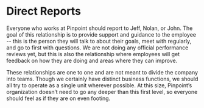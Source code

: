 # Direct Reports

Everyone who works at Pinpoint should report to Jeff, Nolan, or John. The goal of this relationship is to provide support and guidance to the employee -- this is the person they will talk to about their goals, meet with regularly, and go to first with questions. We are not doing any official performance reviews yet, but this is also the relationship where employees will get feedback on how they are doing and areas where they can improve.

These relationships are one to one and are not meant to divide the company into teams. Though we certainly have distinct business functions, we should all try to operate as a single unit wherever possible. At this size, Pinpoint’s organization doesn’t need to go any deeper than this first level, so everyone should feel as if they are on even footing.
